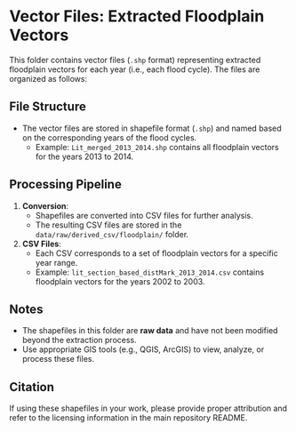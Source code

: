 # Vector Files: Extracted Floodplain Vectors

This folder contains vector files (`.shp` format) representing extracted floodplain vectors for each year (i.e., each flood cycle). The files are organized as follows:

## File Structure
- The vector files are stored in shapefile format (`.shp`) and named based on the corresponding years of the flood cycles.
  - Example: `Lit_merged_2013_2014.shp` contains all floodplain vectors for the years 2013 to 2014.

## Processing Pipeline
1. **Conversion**:
   - Shapefiles are converted into CSV files for further analysis.
   - The resulting CSV files are stored in the `data/raw/derived_csv/floodplain/` folder.
2. **CSV Files**:
   - Each CSV corresponds to a set of floodplain vectors for a specific year range.
   - Example: `lit_section_based_distMark_2013_2014.csv` contains floodplain vectors for the years 2002 to 2003.

## Notes
- The shapefiles in this folder are **raw data** and have not been modified beyond the extraction process.
- Use appropriate GIS tools (e.g., QGIS, ArcGIS) to view, analyze, or process these files.

## Citation
If using these shapefiles in your work, please provide proper attribution and refer to the licensing information in the main repository README.